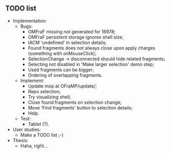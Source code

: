 ## TODO list
- Implementation:
  - Bugs:
    - OMFraF missing not generated for 16978;
    - OMFraF persistent storage ignores shell size;
    - IACM 'undefined' in selection details;
    - Found fragments does not always close upon apply charges (something with onMouseClick);
    - SelectionChange -> disconnected should hide related fragments;
    - Selecting not disabled in 'Make larger selection' demo step;
    - Used fragments can be bigger;
    - Ordering of overlapping fragments.
  - Implement:
    - Update mop at OFraMP/update/;
    - Repo selection;
    - Try visualizing shell;
    - Close found fragments on selection change;
    - Move 'Find fragments' button to selection details;
    - Help.
  - Test:
    - Tablet (?).
- User studies:
  - Make a TODO list ;-)
- Thesis:
  - Haha, right...

